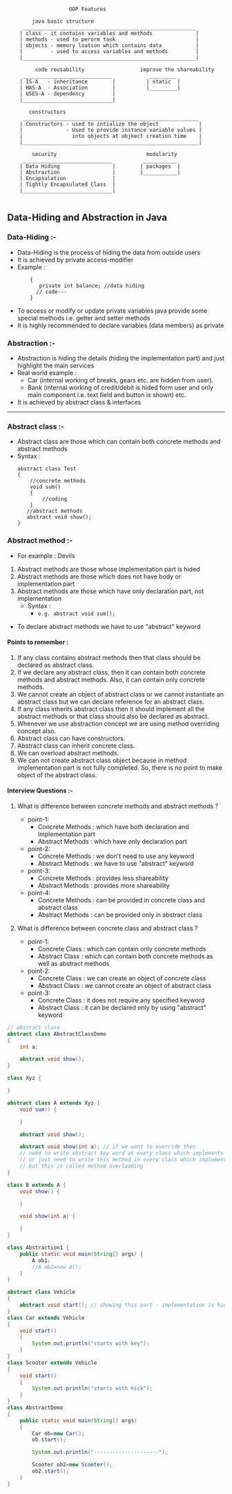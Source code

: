 
```
                    OOP Features
        
        java basic structure                                                
     ________________________________________________________      
    | class - it contains variables and methods              |  
    | methods - used to perorm task                          |
    | objects - memory loation which contains data           |
    |         - used to access variables and methods         |
    |________________________________________________________|        
    
         code reusability                  improve the shareability                              
     _____________________________            _________
    | IS-A   - inheritance        |          | static  |
    | HAS-A  - Association        |          |_________|
    | USES-A - dependency         |
    |_____________________________|   
      
       constructors                                           
     _________________________________________________________      
    | Constructors - used to intialize the object             |  
    |              - Used to provide instance variable values |
    |                into objects at objkect creation time    |
    |_________________________________________________________|      
       
        security                             modularity                
     _____________________________          ___________
    | Data Hiding                 |        | packages  |
    | Abstraction                 |        |___________|
    | Encapsulation               |
    | Tightly Encapsulated Class  |
    |_____________________________|   
    
```


## Data-Hiding and Abstraction in Java

### Data-Hiding :-
- Data-Hiding is the process of hiding the data from outside users
- It is achieved by private access-modifier
- Example :
    ```
        {
           private int balance; //data hiding
          // code---
        }
    ```
- To access or modify or update private variables java provide some special methods i.e. getter and setter methods
- It is highly recommended to declare variables (data members) as private

### Abstraction :-
- Abstraction is hiding the details (hiding the implementation part) and just highlight the main services
- Real world example : 
  - Car (internal working of breaks, gears etc. are hidden from user). 
  - Bank (internal working of credit/debit is hided form user and only main component i.e. text field and button is shown) etc.
- It is achieved by abstract class & interfaces
------------------------------------------------------------

### Abstract class :-
- Abstract class are those which can contain both concrete methods and abstract methods
- Syntax :
    ```
    abstract class Test
    {
        //concrete methods
        void sum()
        {
            //coding
        }
       //abstract methods
       abstract void show();
    }
    ```
### Abstract method :-
- For example : Devils
1. Abstract methods are those whose implementation part is hided
2. Abstract methods are those which does not have body or implementation part
3. Abstract methods are those which have only declaration part, not implementation
   - Syntax :
      - `e.g. abstract void sum();`
- To declare abstract methods we have to use "abstract" keyword

#### Points to remember :
1. If any class contains abstract methods then that class should be declared as abstract class.
2. If we declare any abstract class, then it can contain both concrete methods and abstract methods. Also, it can contain only concrete methods.
3. We cannot create an object of abstract class or we cannot instantiate an abstract class but we can declare reference for an abstract class.
4. If any class inherits abstract class then it should implement all the abstract methods or that class should also be declared as abstract.
5. Whenever we use abstraction concept we are using method overriding concept also.
6. Abstract class can have constructors.
7. Abstract class can inherit concrete class.
8. We can overload abstract methods.
9. We can not create abstract class object because in method implementation part is not fully completed. So, there is no point to make object of the abstract class.


#### Interview Questions :-
1. What is difference between concrete methods and abstract methods ?
   - point-1: 
      - Concrete Methods : which have both declaration and implementation part
      - Abstract Methods : which have only declaration part
   - point-2:
     - Concrete Methods : we don't need to use any keyword
     - Abstract Methods : we have to use "abstract" keyword
   - point-3:
     - Concrete Methods : provides less shareability
     - Abstract Methods : provides more shareability
   - point-4:
     - Concrete Methods : can be provided in concrete class and abstract class
     - Abstract Methods : can be provided only in abstract class


2. What is difference between concrete class and abstract class ?
   - point-1:
     - Concrete Class : which can contain only concrete methods
     - Abstract Class : which can contain both concrete methods as well as abstract methods
   - point-2:
     - Concrete Class : we can create an object of concrete class
     - Abstract Class : we cannot create an object of abstract class
   - point-3:
     - Concrete Class : it does not require any specified keyword
     - Abstract Class : it can be declared only by using "abstract" keyword


```java
// abstract class
abstract class AbstractClassDemo
{
	int a;

	abstract void show();
}
```

```java
class Xyz {

}

abstract class A extends Xyz {
    void sum() {

    }

    abstract void show();

    abstract void show(int a); // if we want to override then 
    // need to write abstract key word at every class which implements parent class
    // or just need to write this method in every class which implements parent class
    // but this is called method overloading
}

class B extends A {
    void show() {

    }

    void show(int a) {

    }
}

class Abstraction1 {
    public static void main(String[] args) {
        A ob1;
        //A ob2=new A();
    }
}
```

```java
abstract class Vehicle
{
	abstract void start(); // showing this part - implementation is hide
}
class Car extends Vehicle
{
	void start()
	{
		System.out.println("starts with key");
	}
}
class Scooter extends Vehicle
{
	void start()
	{
		System.out.println("starts with kick");
	}
}
class AbstractDemo
{
	public static void main(String[] args)
	{
		Car ob=new Car();
		ob.start();

		System.out.println("---------------------");

		Scooter ob2=new Scooter();
		ob2.start();
	}
}
```